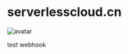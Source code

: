 # serverlesscloud.cn

![avatar](https://travis-ci.com/ServerlessCN/serverlesscloud.cn.svg?branch=master)

test webhook
